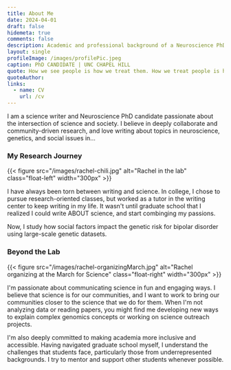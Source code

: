 ```yaml
---
title: About Me
date: 2024-04-01
draft: false
hidemeta: true
comments: false
description: Academic and professional background of a Neuroscience PhD Candidate
layout: single
profileImage: /images/profilePic.jpeg
caption: PhD CANDIDATE | UNC CHAPEL HILL
quote: How we see people is how we treat them. How we treat people is how they become.
quoteAuthor: 
links:
  - name: CV
    url: /cv
---
```



I am a science writer and Neuroscience PhD candidate passionate about the intersection of science and society. I believe in deeply collaborate and community-driven research, and love writing about topics in neuroscience, genetics, and social issues in...

### My Research Journey

{{< figure src="/images/rachel-chili.jpg" alt="Rachel in the lab" class="float-left" width="300px" >}}

I have always been torn between writing and science. In college, I chose to pursue research-oriented classes, but worked as a tutor in the writing center to keep writing in my life. It wasn't until graduate school that I realized I could write ABOUT science, and start combinging my passions. 

Now, I study how social factors impact the genetic risk for bipolar disorder using large-scale genetic datasets.


### Beyond the Lab

{{< figure src="/images/rachel-organizingMarch.jpg" alt="Rachel organizing at the March for Science" class="float-right" width="300px" >}}

I'm passionate about communicating science in fun and engaging ways. I believe that science is for our communities, and I want to work to bring our communities closer to the science that we do for them. When I'm not analyzing data or reading papers, you might find me developing new ways to explain complex genomics concepts or working on science outreach projects.

I'm also deeply committed to making academia more inclusive and accessible. Having navigated graduate school myself, I understand the challenges that students face, particularly those from underrepresented backgrounds. I try to mentor and support other students whenever possible.
